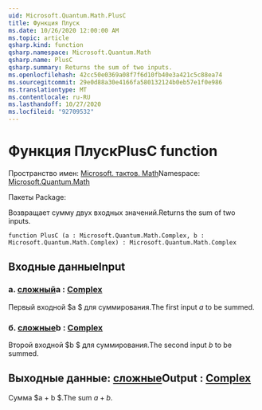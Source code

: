 ```yaml
---
uid: Microsoft.Quantum.Math.PlusC
title: Функция Плуск
ms.date: 10/26/2020 12:00:00 AM
ms.topic: article
qsharp.kind: function
qsharp.namespace: Microsoft.Quantum.Math
qsharp.name: PlusC
qsharp.summary: Returns the sum of two inputs.
ms.openlocfilehash: 42cc50e0369a08f7f6d10fb40e3a421c5c88ea74
ms.sourcegitcommit: 29e0d88a30e4166fa580132124b0eb57e1f0e986
ms.translationtype: MT
ms.contentlocale: ru-RU
ms.lasthandoff: 10/27/2020
ms.locfileid: "92709532"
---
```

# <a name="plusc-function"></a><span data-ttu-id="f7283-102">Функция Плуск</span><span class="sxs-lookup"><span data-stu-id="f7283-102">PlusC function</span></span>

<span data-ttu-id="f7283-103">Пространство имен: [Microsoft. тактов. Math](xref:Microsoft.Quantum.Math)</span><span class="sxs-lookup"><span data-stu-id="f7283-103">Namespace: [Microsoft.Quantum.Math](xref:Microsoft.Quantum.Math)</span></span>

<span data-ttu-id="f7283-104">Пакеты [](https://nuget.org/packages/)</span><span class="sxs-lookup"><span data-stu-id="f7283-104">Package: [](https://nuget.org/packages/)</span></span>


<span data-ttu-id="f7283-105">Возвращает сумму двух входных значений.</span><span class="sxs-lookup"><span data-stu-id="f7283-105">Returns the sum of two inputs.</span></span>

```qsharp
function PlusC (a : Microsoft.Quantum.Math.Complex, b : Microsoft.Quantum.Math.Complex) : Microsoft.Quantum.Math.Complex
```


## <a name="input"></a><span data-ttu-id="f7283-106">Входные данные</span><span class="sxs-lookup"><span data-stu-id="f7283-106">Input</span></span>

### <a name="a--complex"></a><span data-ttu-id="f7283-107">а. [сложный](xref:Microsoft.Quantum.Math.Complex)</span><span class="sxs-lookup"><span data-stu-id="f7283-107">a : [Complex](xref:Microsoft.Quantum.Math.Complex)</span></span>

<span data-ttu-id="f7283-108">Первый входной $a $ для суммирования.</span><span class="sxs-lookup"><span data-stu-id="f7283-108">The first input $a$ to be summed.</span></span>


### <a name="b--complex"></a><span data-ttu-id="f7283-109">б. [сложные](xref:Microsoft.Quantum.Math.Complex)</span><span class="sxs-lookup"><span data-stu-id="f7283-109">b : [Complex](xref:Microsoft.Quantum.Math.Complex)</span></span>

<span data-ttu-id="f7283-110">Второй входной $b $ для суммирования.</span><span class="sxs-lookup"><span data-stu-id="f7283-110">The second input $b$ to be summed.</span></span>



## <a name="output--complex"></a><span data-ttu-id="f7283-111">Выходные данные: [сложные](xref:Microsoft.Quantum.Math.Complex)</span><span class="sxs-lookup"><span data-stu-id="f7283-111">Output : [Complex](xref:Microsoft.Quantum.Math.Complex)</span></span>

<span data-ttu-id="f7283-112">Сумма $a + b $.</span><span class="sxs-lookup"><span data-stu-id="f7283-112">The sum $a + b$.</span></span>